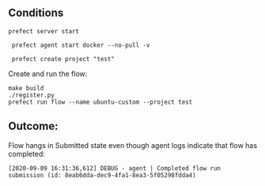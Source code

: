 ## Conditions

```
prefect server start
```

```
 prefect agent start docker --no-pull -v
```

```
 prefect create project "test"
```

Create and run the flow:

```
make build
./register.py
prefect run flow --name ubuntu-custom --project test
```

## Outcome:

Flow hangs in Submitted state even though agent logs indicate that flow has completed:

```
[2020-09-09 16:31:36,612] DEBUG - agent | Completed flow run submission (id: 8eab6dda-dec9-4fa1-8ea3-5f05298fdda4)
```

